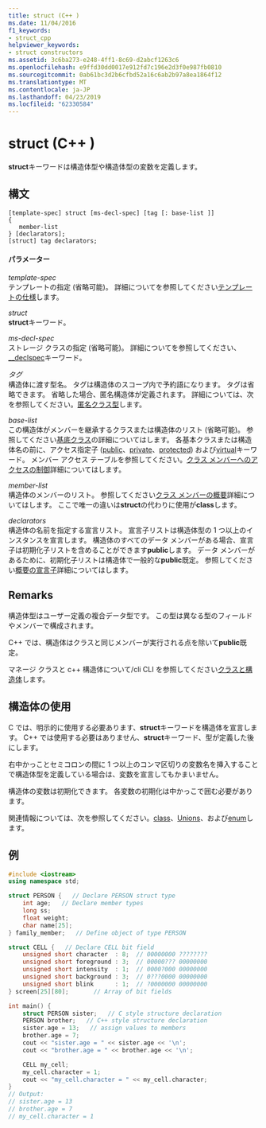 ```yaml
---
title: struct (C++ )
ms.date: 11/04/2016
f1_keywords:
- struct_cpp
helpviewer_keywords:
- struct constructors
ms.assetid: 3c6ba273-e248-4ff1-8c69-d2abcf1263c6
ms.openlocfilehash: e9ffd30dd0017e912fd7c196e2d3f0e987fb0810
ms.sourcegitcommit: 0ab61bc3d2b6cfbd52a16c6ab2b97a8ea1864f12
ms.translationtype: MT
ms.contentlocale: ja-JP
ms.lasthandoff: 04/23/2019
ms.locfileid: "62330584"
---
```

# <a name="struct-c"></a>struct (C++ )

**struct**キーワードは構造体型や構造体型の変数を定義します。

## <a name="syntax"></a>構文

```
[template-spec] struct [ms-decl-spec] [tag [: base-list ]]
{
   member-list
} [declarators];
[struct] tag declarators;
```

#### <a name="parameters"></a>パラメーター

*template-spec*<br/>
テンプレートの指定 (省略可能)。 詳細についてを参照してください[テンプレートの仕様](templates-cpp.md)します。

*struct*<br/>
**struct**キーワード。

*ms-decl-spec*<br/>
ストレージ クラスの指定 (省略可能)。 詳細についてを参照してください、 [__declspec](../cpp/declspec.md)キーワード。

*タグ*<br/>
構造体に渡す型名。 タグは構造体のスコープ内で予約語になります。 タグは省略できます。 省略した場合、匿名構造体が定義されます。 詳細については、次を参照してください。[匿名クラス型](../cpp/anonymous-class-types.md)します。

*base-list*<br/>
この構造体がメンバーを継承するクラスまたは構造体のリスト (省略可能)。 参照してください[基底クラス](../cpp/base-classes.md)の詳細についてはします。 各基本クラスまたは構造体名の前に、アクセス指定子 ([public](../cpp/public-cpp.md)、[private](../cpp/private-cpp.md)、[protected](../cpp/protected-cpp.md)) および[virtual](../cpp/virtual-cpp.md)キーワード。 メンバー アクセス テーブルを参照してください。[クラス メンバーへのアクセスの制御](member-access-control-cpp.md)詳細についてはします。

*member-list*<br/>
構造体のメンバーのリスト。 参照してください[クラス メンバーの概要](../cpp/class-member-overview.md)詳細についてはします。 ここで唯一の違いは**struct**の代わりに使用が**class**します。

*declarators*<br/>
構造体の名前を指定する宣言リスト。 宣言子リストは構造体型の 1 つ以上のインスタンスを宣言します。 構造体のすべてのデータ メンバーがある場合、宣言子は初期化子リストを含めることができます**public**します。 データ メンバーがあるために、初期化子リストは構造体で一般的な**public**既定。  参照してください[概要の宣言子](../cpp/overview-of-declarators.md)詳細についてはします。

## <a name="remarks"></a>Remarks

構造体型はユーザー定義の複合データ型です。 この型は異なる型のフィールドやメンバーで構成されます。

C++ では、構造体はクラスと同じメンバーが実行される点を除いて**public**既定。

マネージ クラスと c++ 構造体について/cli CLI を参照してください[クラスと構造体](../extensions/classes-and-structs-cpp-component-extensions.md)します。

## <a name="using-a-structure"></a>構造体の使用

C では、明示的に使用する必要あります、**struct**キーワードを構造体を宣言します。 C++ では使用する必要はありません、**struct**キーワード、型が定義した後にします。

右中かっことセミコロンの間に 1 つ以上のコンマ区切りの変数名を挿入することで構造体型を定義している場合は、変数を宣言してもかまいません。

構造体の変数は初期化できます。 各変数の初期化は中かっこで囲む必要があります。

関連情報については、次を参照してください。[class](../cpp/class-cpp.md)、[Unions](../cpp/unions.md)、および[enum](../cpp/enumerations-cpp.md)します。

## <a name="example"></a>例

```cpp
#include <iostream>
using namespace std;

struct PERSON {   // Declare PERSON struct type
    int age;   // Declare member types
    long ss;
    float weight;
    char name[25];
} family_member;   // Define object of type PERSON

struct CELL {   // Declare CELL bit field
    unsigned short character  : 8;  // 00000000 ????????
    unsigned short foreground : 3;  // 00000??? 00000000
    unsigned short intensity  : 1;  // 0000?000 00000000
    unsigned short background : 3;  // 0???0000 00000000
    unsigned short blink      : 1;  // ?0000000 00000000
} screen[25][80];       // Array of bit fields

int main() {
    struct PERSON sister;   // C style structure declaration
    PERSON brother;   // C++ style structure declaration
    sister.age = 13;   // assign values to members
    brother.age = 7;
    cout << "sister.age = " << sister.age << '\n';
    cout << "brother.age = " << brother.age << '\n';

    CELL my_cell;
    my_cell.character = 1;
    cout << "my_cell.character = " << my_cell.character;
}
// Output:
// sister.age = 13
// brother.age = 7
// my_cell.character = 1
```
